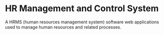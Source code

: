 # HR Management and Control System

A HRMS (human resources management system) software web applications used to manage human resources and related processes.
